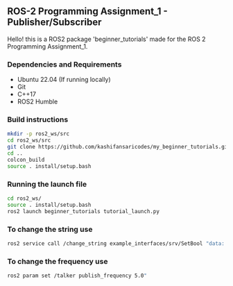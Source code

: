 ## ROS-2 Programming Assignment_1 - Publisher/Subscriber

Hello! this is a ROS2 package 'beginner_tutorials' made for the ROS 2 Programming Assignment_1. 

### Dependencies and Requirements

- Ubuntu 22.04 (If running locally)
- Git
- C++17
- ROS2 Humble


### Build instructions

```bash
mkdir -p ros2_ws/src
cd ros2_ws/src
git clone https://github.com/kashifansaricodes/my_beginner_tutorials.git
cd ..
colcon_build
source . install/setup.bash
```

### Running the launch file

```bash
cd ros2_ws/
source . install/setup.bash
ros2 launch beginner_tutorials tutorial_launch.py
```
### To change the string use

```bash
ros2 service call /change_string example_interfaces/srv/SetBool "data: true"
```

### To change the frequency use

```bash
ros2 param set /talker publish_frequency 5.0"
```





